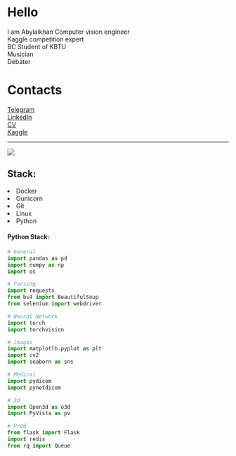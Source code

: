 # Hello
I am Abylaikhan
Computer vision engineer<br>
Kaggle competition expert<br>
BC Student of KBTU<br>
Musician<br>
Debater<br>

# Contacts
<a href="https://t.me/Aykhan_txt">Telegram</a> <br>
<a href="https://www.linkedin.com/in/abylaikhan-turlassov-2727b2196/">LinkedIn</a> <br>
<a href="https://almaty.hh.kz/resume/7257cfadff074a74fe0039ed1f3241734d7066">CV</a> <br>
<a href="https://www.kaggle.com/aykhanpy">Kaggle</a> <br>

<hr>
<a href="https://www.kaggle.com/aykhanpy" target="_blank">
<img align="center" src="https://road-to-kaggle-grandmaster.vercel.app/api/badges/aykhanpy/competition">
</a>


## Stack:
<li>Docker</li>
<li>Gunicorn</li>
<li>Git</li>
<li>Linux</li>
<li>Python</li>

#### Python Stack:


```python
# General
import pandas as pd
import numpy as np
import os

# Parsing
import requests
from bs4 import BeautifulSoup
from selenium import webdriver

# Neural Network
import torch
import torchvision

# images
import matplotlb.pyplot as plt
import cv2
import seaborn as sns

# Medical
import pydicom
import pynetdicom

# 3d
import Open3d as o3d
import PyVista as pv

# Prod
from flask import Flask
import redis
from rq import Queue
```

